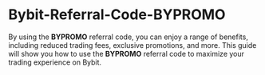 # Bybit-Referral-Code-BYPROMO
By using the **BYPROMO** referral code, you can enjoy a range of benefits, including reduced trading fees, exclusive promotions, and more. This guide will show you how to use the **BYPROMO** referral code to maximize your trading experience on Bybit.

